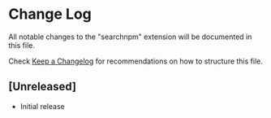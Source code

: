 # Change Log

All notable changes to the "searchnpm" extension will be documented in this file.

Check [Keep a Changelog](http://keepachangelog.com/) for recommendations on how to structure this file.

## [Unreleased]

- Initial release